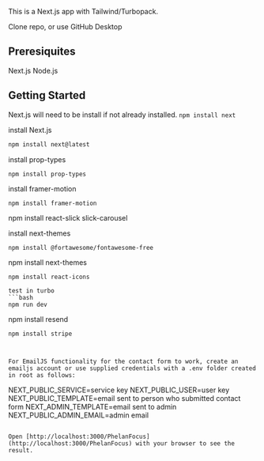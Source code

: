 This is a Next.js app with Tailwind/Turbopack.

Clone repo, or use GitHub Desktop
## Preresiquites
Next.js
Node.js

## Getting Started
Next.js will need to be install if not already installed.
```npm install next```

install Next.js
```bash
npm install next@latest
```
install prop-types
```
npm install prop-types
```
install framer-motion
```
npm install framer-motion
```
npm install react-slick slick-carousel

install next-themes
```
npm install @fortawesome/fontawesome-free
```
npm install next-themes
```
npm install react-icons

test in turbo
```bash
npm run dev
```
npm install resend
```
npm install stripe



For EmailJS functionality for the contact form to work, create an emailjs account or use supplied credentials with a .env folder created in root as follows:
```
NEXT_PUBLIC_SERVICE=service key
NEXT_PUBLIC_USER=user key
NEXT_PUBLIC_TEMPLATE=email sent to person who submitted contact form
NEXT_ADMIN_TEMPLATE=email sent to admin
NEXT_PUBLIC_ADMIN_EMAIL=admin email
```

Open [http://localhost:3000/PhelanFocus](http://localhost:3000/PhelanFocus) with your browser to see the result.


